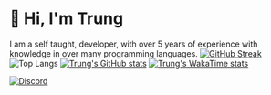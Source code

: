 # 👋 Hi, I'm Trung
I am a self taught, developer, with over 5 years of experience with knowledge in over many programming languages.
[![GitHub Streak](https://streak-stats.demolab.com?user=vuthanhtrung2010&theme=dark&hide_border=true)](https://git.io/streak-stats)
![Top Langs](https://github-readme-stats.vercel.app/api/top-langs/?username=vuthanhtrung2010&size_weight=0.5&count_weight=0.5&theme=cobalt)
[![Trung's GitHub stats](https://github-readme-stats.vercel.app/api?username=vuthanhtrung2010&theme=cobalt)](https://github.com/anuraghazra/github-readme-stats)
[![Trung's WakaTime stats](https://github-readme-stats.vercel.app/api/wakatime?username=devtrung&theme=cobalt)](https://github.com/anuraghazra/github-readme-stats)

[![Discord](https://lanyard.cnrad.dev/api/1139406664584409159)](https://discord.com/users/1139406664584409159)
